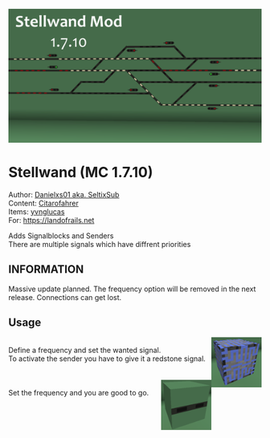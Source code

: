 ![Stellwand Logo](media/logo.png)

# Stellwand (MC 1.7.10)
Author: [Danielxs01 aka. SeltixSub](https://github.com/Danielxs01)<br>
Content: [Citarofahrer](https://github.com/Citarofahrer)<br>
Items: [yvnglucas](https://github.com/yvnglucas)<br>
For: <https://landofrails.net><br>

Adds Signalblocks and Senders<br>
There are multiple signals which have diffrent priorities

## INFORMATION

Massive update planned.
The frequency option will be removed in the next release.
Connections can get lost.

## Usage

<img src="media/sender.png" align="right" alt="Sender" width="100"/>
<br>
Define a frequency and set the wanted signal.<br>
To activate the sender you have to give it a redstone signal.

<br>
<br>
<br>

<img src="media/signal.png" align="right" alt="Signal" width="100">
<br>
Set the frequency and you are good to go.
